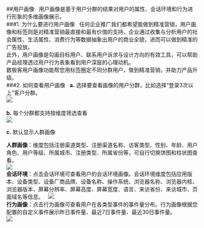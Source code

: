 ##用户画像  
用户画像是基于用户分群的结果对用户的属性、会话环境和行为进行形象的多维画像展示。  
###1. 为什么要进行用户画像  
任何企业推广我们都希望能做到精准营销，用户画像和标签则是对精准营销最直接和最有价值的支持，企业通过收集与分析用户的社会属性、生活属性、消费行为等数据抽象出用户的商业全貌，进而可以做到精准的广告投放。  
此外，用户画像是勾画目标用户、联系用户诉求与设计方向的有效工具，可以帮助产品经理透过用户行为表象看到用户深层的心理动机。  
数极客用户画像功能帮您用标签圈定不同分群用户，做到精准营销，并助力产品升级。  
###2. 如何查看用户画像  
**a.**	选择要查看画像的用户分群，比如选择“登录3次以上”客户分群。  
![](http://www.shujike.com/docsimg/用户画像1.jpg)  

**b.** 每个分群都支持按维度筛选查看  
![](http://www.shujike.com/docsimg/用户画像2.jpg)   

**c.** 默认显示人群画像  

**人群画像**：维度包括注册渠道类型、注册渠道名称、访客类型、性别、年龄、用户角色、用户等级、所属城市、注册类型、所属省份等，可自行切换饼图和柱状图查看。  
![](http://www.shujike.com/docsimg/用户画像3.jpg)  
**会话环境**：点击会话环境可查看用户的会话环境画像。会话环境维度包括应用版本、设备类型、设备厂商品牌、设备名称、操作系统、浏览器名称、浏览器内核、浏览器版本、屏幕分辨率、屏幕高度、屏幕宽度、语言、来访省份、来访城市、页面域名等信息。   
![](http://www.shujike.com/docsimg/用户画像4.jpg)  
**行为画像**：点击行为画像可查看用户在各类型事件的事件量分布。行为画像根据您配置的自定义事件展示昨日事件量、最近7日事件量、最近30日事件量。  
![](http://www.shujike.com/docsimg/用户画像5.jpg)  
  
